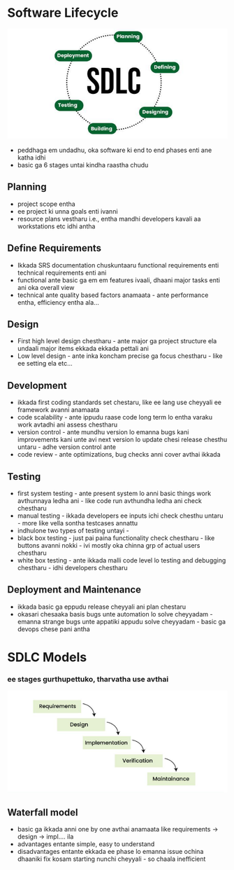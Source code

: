 # Software Lifecycle

![alt text](image.png)

- peddhaga em undadhu, oka software ki end to end phases enti ane katha idhi
- basic ga 6 stages untai kindha raastha chudu

## Planning 
- project scope entha 
- ee project ki unna goals enti ivanni
- resource plans vestharu i.e., entha mandhi developers kavali aa workstations etc idhi antha

## Define Requirements
- Ikkada SRS documentation chuskuntaaru functional requirements enti technical requirements enti ani
- functional ante basic ga em em features ivaali, dhaani major tasks enti ani oka overall view
- technical ante quality based factors anamaata - ante performance entha, efficiency entha ala...

## Design
- First high level design chestharu - ante major ga project structure ela undaali major items ekkada ekkada pettali ani
- Low level design - ante inka koncham precise ga focus chestharu - like ee setting ela etc...

## Development
- ikkada first coding standards set chestaru, like ee lang use cheyyali ee framework avanni anamaata
- code scalability - ante ippudu raase code long term lo entha varaku work avtadhi ani assess chestharu
- version control - ante mundhu version lo emanna bugs kani improvements kani unte avi next version lo update chesi release chesthu untaru - adhe version control ante
- code review - ante optimizations, bug checks anni cover avthai ikkada

## Testing
- first system testing - ante present system lo anni basic things work avthunnaya ledha ani - like code run avthundha ledha ani check chestharu
- manual testing - ikkada developers ee inputs ichi check chesthu untaru - more like vella sontha testcases annattu
- indhulone two types of testing untayi - 
- black box testing - just pai paina functionality check chestharu - like buttons avanni nokki - ivi mostly oka chinna grp of actual users chestharu
- white box testing - ante ikkada malli code level lo testing and debugging chestharu - idhi developers chestharu

## Deployment and Maintenance
- ikkada basic ga eppudu release cheyyali ani plan chestaru
- okasari chesaaka basis bugs unte automation lo solve cheyyadam - emanna strange bugs unte appatiki appudu solve cheyyadam - basic ga devops chese pani antha



# SDLC Models
### ee stages gurthupettuko, tharvatha use avthai
![alt text](image-1.png)
## Waterfall model
- basic ga ikkada anni one by one avthai anamaata like requirements -> design -> impl.... ila
- advantages entante simple, easy to understand 
- disadvantages entante ekkada ee phase lo emanna issue ochina dhaaniki fix kosam starting nunchi cheyyali - so chaala inefficient

